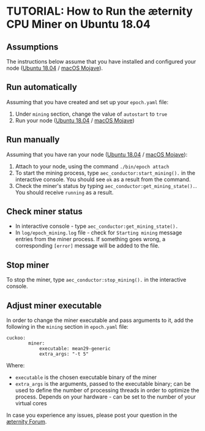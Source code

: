 # TUTORIAL: How to Run the æternity CPU Miner on Ubuntu 18.04

## Assumptions

The instructions below assume that you have installed and configured your node ([Ubuntu 18.04](https://hackmd.aepps.com/EYdgDAHALDCcC0ATAbLZ8oDMoCZ4EMJY9MQBTAVimTB2XxAGYg==?view) / [macOS Mojave](https://hackmd.aepps.com/KYDgzA7ARhBMAmBaADAYwKxUQFgGwENZER9kAzRWVYWWcseARnwE4g==?view)).

## Run automatically
Assuming that you have created and set up your `epoch.yaml` file:

1. Under `mining` section, change the value of `autostart` to `true`
2. Run your node ([Ubuntu 18.04](https://hackmd.aepps.com/EYdgDAHALDCcC0ATAbLZ8oDMoCZ4EMJY9MQBTAVimTB2XxAGYg==?view) / [macOS Mojave](https://hackmd.aepps.com/KYDgzA7ARhBMAmBaADAYwKxUQFgGwENZER9kAzRWVYWWcseARnwE4g==?view))

## Run manually
Assuming that you have ran your node ([Ubuntu 18.04](https://hackmd.aepps.com/EYdgDAHALDCcC0ATAbLZ8oDMoCZ4EMJY9MQBTAVimTB2XxAGYg==?view) / [macOS Mojave](https://hackmd.aepps.com/KYDgzA7ARhBMAmBaADAYwKxUQFgGwENZER9kAzRWVYWWcseARnwE4g==?view)):

1. Attach to your node, using the command `./bin/epoch attach`
2. To start the mining process, type `aec_conductor:start_mining().` in the interactive console. You should see `ok` as a result from the command.
3. Check the miner's status by typing `aec_conductor:get_mining_state().`. You should receive `running` as a result.

## Check miner status
+ In interactive console - type `aec_conductor:get_mining_state().`
+ In `log/epoch_mining.log` file - check for `Starting mining` message entries from the miner process. If something goes wrong, a corresponding `[error]` message will be added to the file.

## Stop miner
To stop the miner, type `aec_conductor:stop_mining().` in the interactive console.

## Adjust miner executable
In order to change the miner executable and pass arguments to it, add the following in the `mining` section in `epoch.yaml` file:
```
cuckoo:
        miner:
            executable: mean29-generic
            extra_args: "-t 5"
```
Where:
+ `executable` is the chosen executable binary of the miner
+ `extra_args` is the arguments, passed to the executable binary; can be used to define the number of processing threads in order to optimize the process. Depends on your hardware - can be set to the number of your virtual cores

In case you experience any issues, please post your question in the [æternity Forum](https://forum.aeternity.com/c/mining).